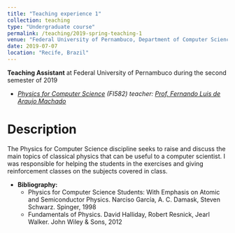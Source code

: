 ```yaml
---
title: "Teaching experience 1"
collection: teaching
type: "Undergraduate course"
permalink: /teaching/2019-spring-teaching-1
venue: "Federal University of Pernambuco, Department of Computer Science"
date: 2019-07-07
location: "Recife, Brazil"
---
```


**Teaching Assistant** at Federal University of Pernambuco during the second semester of 2019
  * *[Physics for Computer Science](https://cin.ufpe.br/~pet/wiki/F%C3%ADsica_para_Computa%C3%A7%C3%A3o) (FI582) teacher: [Prof. Fernando Luis de Araujo Machado](https://scholar.google.com.br/citations?user=HSsS2D8AAAAJ&hl=en)*

Description 
======
The Physics for Computer Science discipline seeks to raise and discuss the main topics of classical physics that can be useful to a computer scientist. I was responsible for helping the students in the exercises and giving reinforcement classes on the subjects covered in class.

* **Bibliography:** 
  * Physics for Computer Science Students: With Emphasis on Atomic and Semiconductor Physics. Narciso García, A. C. Damask, Steven Schwarz. Spinger, 1998
  * Fundamentals of Physics. David Halliday, Robert Resnick, Jearl Walker. John Wiley & Sons, 2012
